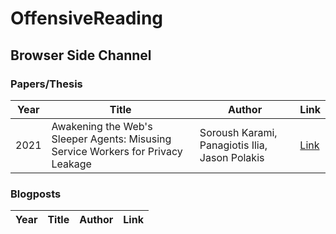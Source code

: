 # OffensiveReading

## Browser Side Channel
### Papers/Thesis
| Year | Title | Author | Link |
| --- | --- | --- | --- |
| 2021 | Awakening the Web's Sleeper Agents: Misusing Service Workers for Privacy Leakage | Soroush Karami, Panagiotis Ilia, Jason Polakis | [Link](https://www.ndss-symposium.org/wp-content/uploads/ndss2021_1C-2_23104_paper.pdf) |

### Blogposts
| Year | Title | Author | Link |
| --- | --- | --- | --- |
